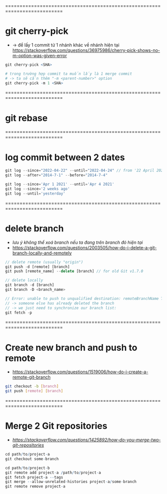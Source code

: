 ==========================================================================
# git cherry-pick
* -> để lấy 1 commit từ 1 nhánh khác về nhánh hiện tại
https://stackoverflow.com/questions/36975986/cherry-pick-shows-no-m-option-was-given-error

```r
git cherry-pick <SHA>

# trong trường hợp commit ta muốn lấy là 1 merge commit
# -> ta sẽ cần thêm "-m <parent-number>" option
git cherry-pick -m 1 <SHA>
```

==========================================================================
# git rebase

==========================================================================
# log commit between 2 dates
```js
git log --since="2022-04-22" --until="2022-04-24" // from '22 April 2022' to '24 April 2022'
git log --after="2014-7-1" --before="2014-7-4" 

git log --since='Apr 1 2021' --until='Apr 4 2021'
git log --since='2 weeks ago'
git log --until='yesterday'
```

==========================================================================
# delete branch
* _lưu ý không thể xoá branch nếu ta đang trên branch đó hiện tại_
* https://stackoverflow.com/questions/2003505/how-do-i-delete-a-git-branch-locally-and-remotely

```js
// delete remote (usually "origin")
git push -d [remote] [branch] 
git push [remote_name] --delete [branch] // for old Git v1.7.0

// delete locally
git branch -d [branch] 
git branch -D <branch_name>

// Error: unable to push to unqualified destination: remoteBranchName The destination refspec neither matches an existing ref on the remote nor begins with refs/, and we are unable to guess a prefix based on the source ref. error: failed to push some refs to 'git@repository_name'
// -> someone else has already deleted the branch
// -> we just need to synchronize our branch list:
git fetch -p
```

==========================================================================
# Create new branch and push to remote
* https://stackoverflow.com/questions/1519006/how-do-i-create-a-remote-git-branch

```bash
git checkout -b [branch]
git push [remote] [branch] 
```

==========================================================================
# Merge 2 Git repositories
* _https://stackoverflow.com/questions/1425892/how-do-you-merge-two-git-repositories_

```r
cd path/to/project-a
git checkout some-branch

cd path/to/project-b
git remote add project-a /path/to/project-a
git fetch project-a --tags
git merge --allow-unrelated-histories project-a/some-branch
git remote remove project-a
```